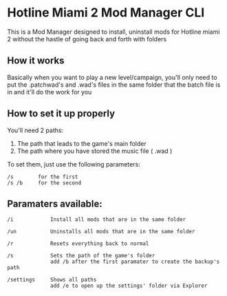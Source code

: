 # Hotline Miami 2 Mod Manager CLI

This is a Mod Manager designed to install, uninstall mods for Hotline miami 2 without the hastle of going back and forth with folders

## How it works

Basically when you want to play a new level/campaign, you'll only need to put the .patchwad's and .wad's files in the same folder that the batch file is in and it'll do the work for you

## How to set it up properly

You'll need 2 paths:
1. The path that leads to the game's main folder
2. The path where you have stored the music file ( .wad )

To set them, just use the following parameters: 
```
/s        for the first
/s /b     for the second
```

## Paramaters available:
```
/i            Install all mods that are in the same folder

/un           Uninstalls all mods that are in the same folder

/r            Resets everything back to normal

/s            Sets the path of the game's folder
              add /b after the first paramater to create the backup's path
     
/settings     Shows all paths
              add /e to open up the settings' folder via Explorer
```